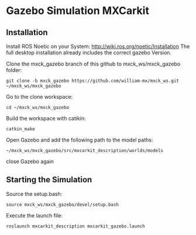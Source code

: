 # Gazebo Simulation MXCarkit
## Installation
Install ROS Noetic on your System:
http://wiki.ros.org/noetic/Installation
The full desktop installation already includes the correct gazebo Version.

Clone the mxck_gazebo branch of this github to mxck_ws/mxck_gazebo folder:
```
git clone -b mxck_gazebo https://github.com/william-mx/mxck_ws.git ~/mxck_ws/mxck_gazebo
```

Go to the clone workspace:
```
cd ~/mxck_ws/mxck_gazebo
```
Build the workspace with catikin:
```
catkin_make
```

Open Gazebo and add the following path to the model paths:
```
~/mxck_ws/mxck_gazebo/src/mxcarkit_description/worlds/models
```
close Gazebo again

## Starting the Simulation
Source the setup.bash:
```
source mxck_ws/mxck_gazebo/devel/setup.bash
```

Execute the launch file:
```
roslaunch mxcarkit_description mxcarkit_gazebo.launch
```
